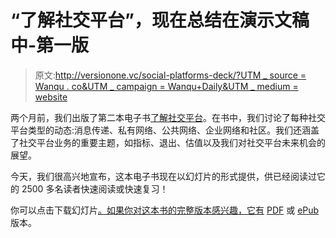 # “了解社交平台”，现在总结在演示文稿中-第一版

> 原文:[http://versionone.vc/social-platforms-deck/?UTM _ source = Wanqu . co&UTM _ campaign = Wanqu+Daily&UTM _ medium = website](http://versionone.vc/social-platforms-deck/?utm_source=wanqu.co&utm_campaign=Wanqu+Daily&utm_medium=website)

两个月前，我们出版了第二本电子书[了解社交平台](http://versionone.vc/social-handbook/)。在书中，我们讨论了每种社交平台类型的动态:消息传递、私有网络、公共网络、企业网络和社区。我们还涵盖了社交平台业务的重要主题，如指标、退出、估值以及我们对社交平台未来机会的展望。

今天，我们很高兴地宣布，这本电子书现在以幻灯片的形式提供，供已经阅读过它的 2500 多名读者快速阅读或快速复习！

你可以点击下载幻灯片[。如果你对这本书的完整版本感兴趣，它有](https://www.slideshare.net/AngelaTranKingyens/understanding-social-platforms-by-version-one-ventures) [PDF](http://versionone.vc/wp-content/uploads/2016/12/Understanding-Social-Platforms-Dec2016.pdf) 或 [ePub](https://www.dropbox.com/s/ce3ipr135mnuhhj/Understanding%20Social%20Platforms-Dec-2016.epub?dl=0) 版本。